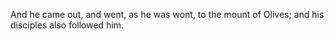 And he came out, and went, as he was wont, to the mount of Olives; and his disciples also followed him.
